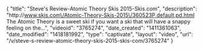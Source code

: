 {
    "title": "Steve's Review-Atomic Theory Skis 2015-Skis.com",
    "description": "http:\/\/www.skis.com\/Atomic-Theory-Skis-2015\/360523P,default,pd.html The Atomic Theory is a sweet ski if you want a ski that will have a snappy feeling on the...",
    "videoid": "3765274",
    "date_created": "1411361063",
    "date_modified": "1418181992",
    "type": "captivate",
    "layout": "video",
    "url": "\/v\/steve-s-review-atomic-theory-skis-2015-skis-com\/3765274"
}